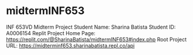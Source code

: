 # midtermINF653
INF 653VD Midterm Project
Student Name: Sharina Batista
Student ID: A0006154
Replit Project Home Page: https://replit.com/@SharinaBatista/midtermINF653#index.php
Root Project URL: https://midterminf653.sharinabatista.repl.co/api

